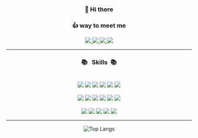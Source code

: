 <div align="center">

### 👋 Hi there

### :thumbsup: way to meet me <br>
<a href="https://www.instagram.com/_soo_min_">
<img src="https://img.shields.io/badge/_soo_min_-E4405F?style=flat&logo=instagram&logoColor=white"/>
</a>
<a href="https://www.facebook.com/profile.php?id=100002681110982">
<img src="https://img.shields.io/badge/_soo_min_-1877F2?style=flat&logo=facebook&logoColor=white"/>
</a>
<a href="https://twitter.com/soobbag">
<img src="https://img.shields.io/badge/_soo_min_-1D9BF0?style=flat&logo=Twitter&logoColor=white"/>
</a>
<a href="https://s-o-o-min.tistory.com/">
<img src="https://img.shields.io/badge/_soo_min_blog-4FC08D?style=flat&logo=&logoColor=white"/>
</a>

---

### :books: &nbsp; Skills &nbsp;:books:<br><br>
<img src="https://img.shields.io/badge/Vue-4FC08D?style=flat&logo=Vue.js&logoColor=white" />
<img src="https://img.shields.io/badge/react-61DAFB?style=flat&logo=react&logoColor=black">
<img src="https://img.shields.io/badge/vite-646CFF?style=flat&logo=vite&logoColor=black">
<img src="https://img.shields.io/badge/JavaScript-F7DF1E?style=flat&logo=JavaScript&logoColor=white" />
<img src="https://img.shields.io/badge/jQuery-0769AD?style=flat&logo=jQuery&logoColor=white" />
<img src="https://img.shields.io/badge/axios-5A29E4?style=flat&logo=axios&logoColor=white" />
<br>
<br>
<img src="https://img.shields.io/badge/Java-007396?style=flat&logo=openjdk&logoColor=white"> 
<img src="https://img.shields.io/badge/Spring-6DB33F?style=flat&logo=Spring&logoColor=white" />
<img src="https://img.shields.io/badge/springboot-6DB33F?style=flat&logo=springboot&logoColor=white">
<img src="https://img.shields.io/badge/express-000000?style=flat&logo=express&logoColor=white">
<img src="https://img.shields.io/badge/MySQL-4479A1?style=flat&logo=MySql&logoColor=white" />
<img src="https://img.shields.io/badge/firebase-FFCA28?style=flat&logo=firebase&logoColor=white">
<br>
<br>

<img src="https://img.shields.io/badge/HTML5-E34F26?style=flat&logo=HTML5&logoColor=white" />
<img src="https://img.shields.io/badge/CSS3-1572B6?style=flat&logo=CSS3&logoColor=white" />
<img src="https://img.shields.io/badge/Sass-CC6699?style=flat&logo=Sass&logoColor=white" />
<img src="https://img.shields.io/badge/Bootstrap-563D7C?style=flat&logo=bootstrap&logoColor=white" />
<img src="https://img.shields.io/badge/Vuetify-1867C0?style=flat&logo=Vuetify&logoColor=white" />
<br>


---

![Top Langs](https://github-readme-stats.vercel.app/api/top-langs/?username=SoominYim&layout=compact&theme=vue-dark)



</div>

  
<!--
**SoominYim/SoominYim** is a ✨ _special_ ✨ repository because its `README.md` (this file) appears on your GitHub profile.

Here are some ideas to get you started:

- 🔭 I’m currently working on ...
- 🌱 I’m currently learning ...
- 👯 I’m looking to collaborate on ...
- 🤔 I’m looking for help with ...
- 💬 Ask me about ...
- 📫 How to reach me: ...
- 😄 Pronouns: ...
- ⚡ Fun fact: ...
-->
